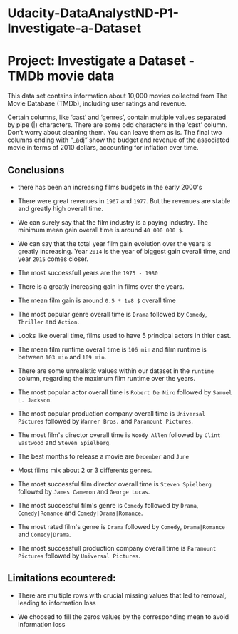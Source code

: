 # Udacity-DataAnalystND-P1-Investigate-a-Dataset

# Project: Investigate a Dataset - TMDb movie data
This data set contains information about 10,000 movies collected from The Movie Database (TMDb), including user ratings and revenue.

Certain columns, like ‘cast’ and ‘genres’, contain multiple values separated by pipe (|) characters.
There are some odd characters in the ‘cast’ column. Don’t worry about cleaning them. You can leave them as is.
The final two columns ending with “_adj” show the budget and revenue of the associated movie in terms of 2010 dollars, accounting for inflation over time.

## Conclusions

- there has been an increasing films budgets in the early 2000's

- There were great revenues in `1967` and `1977`. But the revenues are stable and greatly high overall time.

- We can surely say that the film industry is a paying industry. The minimum mean gain overall time is around `40 000 000 $`.

- We can say that the total year film gain evolution over the years is greatly increasing. Year `2014` is the year of biggest gain overall time, and year `2015` comes closer.

- The most successfull years are the `1975 - 1980`

- There is a greatly increasing gain in films over the years.

- The mean film gain is around `0.5 * 1e8 $` overall time

- The most popular genre overall time is `Drama` followed by `Comedy`, `Thriller` and `Action`.

- Looks like overall time, films used to have 5 principal actors in thier cast.

- The mean film runtime overall time is `106 min` and  film runtime is between `103 min` and `109 min`.

- There are some unrealistic values within our dataset in the `runtime` column, regarding the maximum film runtime over the years.

- The most popular actor overall time is `Robert De Niro` followed by `Samuel L. Jackson`.

- The most popular production company overall time is `Universal Pictures` followed by `Warner Bros.` and `Paramount Pictures`.

- The most film's director overall time is `Woody Allen` followed by `Clint Eastwood` and `Steven Spielberg`.

- The best months to release a movie are `December` and `June`

- Most films mix about 2 or 3 differents genres.

- The most successful film director overall time is `Steven Spielberg` followed by `James Cameron` and `George Lucas`.

- The most successful film's genre is `Comedy` followed by `Drama`, `Comedy|Romance` and `Comedy|Drama|Romance`.

- The most rated film's genre is `Drama` followed by `Comedy`, `Drama|Romance` and `Comedy|Drama`.

- The most successfull production company overall time is `Paramount Pictures` followed by `Universal Pictures`.


## Limitations ecountered:

- There are multiple rows with crucial missing values that led to removal, leading to information loss

- We choosed to fill the zeros values by the corresponding mean to avoid information loss
